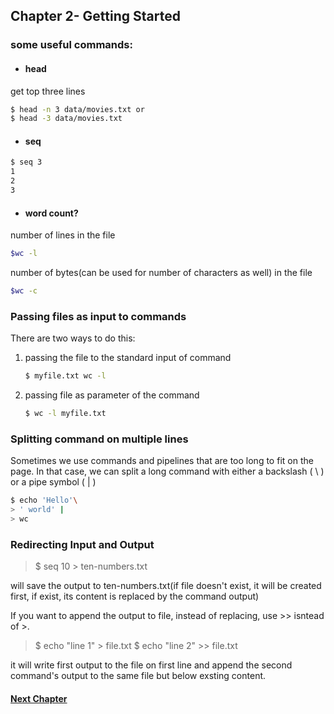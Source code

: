 ## Chapter 2- Getting Started
### some useful commands:
- #### head
get top three lines
```sh
$ head -n 3 data/movies.txt or 
$ head -3 data/movies.txt
```
- #### seq
```sh
$ seq 3
1
2
3
```
- #### word count?
number of lines in the file
```sh
$wc -l
```
number of bytes(can be used for number of characters as well) in the file
```sh
$wc -c
```

### Passing files as input to commands
There are two ways to do this:
1. passing the file to the standard input of command
    ```sh
    $ myfile.txt wc -l
    ```
2. passing file as parameter of the command 
    ```sh
    $ wc -l myfile.txt
    ```


### Splitting command on multiple lines
Sometimes we use commands and pipelines that are too long to fit on the page.
In that case, we can split a long command with either a backslash ( \ ) or a pipe symbol ( | )

```sh
$ echo 'Hello'\
> ' world' |
> wc
```

### Redirecting Input and Output
>$ seq 10 > ten-numbers.txt

will save the output to ten-numbers.txt(if file doesn't exist, it will be created first, if exist, its content is replaced by the command output)

If you want to append the output to file, instead of replacing, use >> isntead of >.
>$ echo "line 1" > file.txt
>$ echo "line 2" >> file.txt

it will write first output to the file on first line and append the second command's output to the same file but below exsting content.

#### [Next Chapter](https://github.com/kuberiitb/learnings/blob/master/data_science_at_command_line/chapter03.md)
